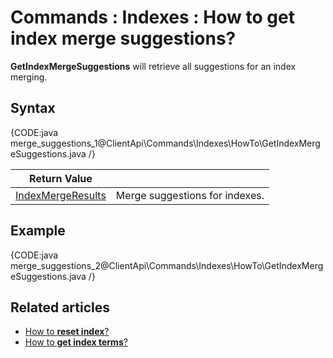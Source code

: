 # Commands : Indexes : How to get index merge suggestions?

**GetIndexMergeSuggestions** will retrieve all suggestions for an index merging.

## Syntax

{CODE:java merge_suggestions_1@ClientApi\Commands\Indexes\HowTo\GetIndexMergeSuggestions.java /}

| Return Value | |
| ------------- | ----- |
| [IndexMergeResults](../../../../glossary/indexes/index-merge-results) | Merge suggestions for indexes. |

## Example

{CODE:java merge_suggestions_2@ClientApi\Commands\Indexes\HowTo\GetIndexMergeSuggestions.java /}

## Related articles

- [How to **reset index**?](../../../../client-api/commands/indexes/how-to/reset-index)   
- [How to **get index terms**?](../../../../client-api/commands/indexes/how-to/get-index-terms) 